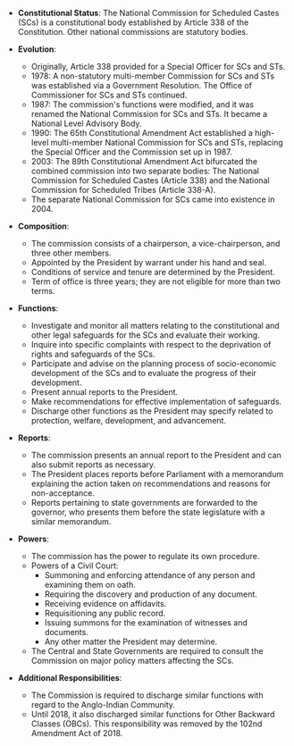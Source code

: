 *   **Constitutional Status**: The National Commission for Scheduled Castes (SCs) is a constitutional body established by Article 338 of the Constitution. Other national commissions are statutory bodies.

*   **Evolution**:
    *   Originally, Article 338 provided for a Special Officer for SCs and STs.
    *   1978: A non-statutory multi-member Commission for SCs and STs was established via a Government Resolution. The Office of Commissioner for SCs and STs continued.
    *   1987: The commission's functions were modified, and it was renamed the National Commission for SCs and STs. It became a National Level Advisory Body.
    *   1990: The 65th Constitutional Amendment Act established a high-level multi-member National Commission for SCs and STs, replacing the Special Officer and the Commission set up in 1987.
    *   2003: The 89th Constitutional Amendment Act bifurcated the combined commission into two separate bodies: The National Commission for Scheduled Castes (Article 338) and the National Commission for Scheduled Tribes (Article 338-A).
    *   The separate National Commission for SCs came into existence in 2004.

*   **Composition**:
    *   The commission consists of a chairperson, a vice-chairperson, and three other members.
    *   Appointed by the President by warrant under his hand and seal.
    *   Conditions of service and tenure are determined by the President.
    *   Term of office is three years; they are not eligible for more than two terms.

*   **Functions**:
    *   Investigate and monitor all matters relating to the constitutional and other legal safeguards for the SCs and evaluate their working.
    *   Inquire into specific complaints with respect to the deprivation of rights and safeguards of the SCs.
    *   Participate and advise on the planning process of socio-economic development of the SCs and to evaluate the progress of their development.
    *   Present annual reports to the President.
    *   Make recommendations for effective implementation of safeguards.
    *   Discharge other functions as the President may specify related to protection, welfare, development, and advancement.

*   **Reports**:
    *   The commission presents an annual report to the President and can also submit reports as necessary.
    *   The President places reports before Parliament with a memorandum explaining the action taken on recommendations and reasons for non-acceptance.
    *   Reports pertaining to state governments are forwarded to the governor, who presents them before the state legislature with a similar memorandum.

*   **Powers**:
    *   The commission has the power to regulate its own procedure.
    *   Powers of a Civil Court:
        *   Summoning and enforcing attendance of any person and examining them on oath.
        *   Requiring the discovery and production of any document.
        *   Receiving evidence on affidavits.
        *   Requisitioning any public record.
        *   Issuing summons for the examination of witnesses and documents.
        *   Any other matter the President may determine.
    *   The Central and State Governments are required to consult the Commission on major policy matters affecting the SCs.

*   **Additional Responsibilities**:
    *   The Commission is required to discharge similar functions with regard to the Anglo-Indian Community.
    *   Until 2018, it also discharged similar functions for Other Backward Classes (OBCs). This responsibility was removed by the 102nd Amendment Act of 2018.
